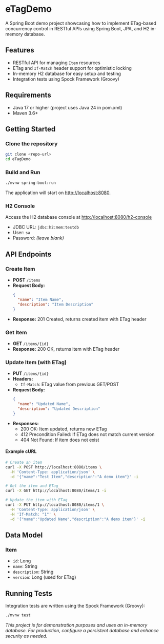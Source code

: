 # eTagDemo

A Spring Boot demo project showcasing how to implement ETag-based concurrency control in RESTful APIs using Spring Boot, JPA, and H2 in-memory database.

## Features
- RESTful API for managing `Item` resources
- ETag and `If-Match` header support for optimistic locking
- In-memory H2 database for easy setup and testing
- Integration tests using Spock Framework (Groovy)

## Requirements
- Java 17 or higher (project uses Java 24 in pom.xml)
- Maven 3.6+

## Getting Started

### Clone the repository
```bash
git clone <repo-url>
cd eTagDemo
```

### Build and Run
```bash
./mvnw spring-boot:run
```

The application will start on [http://localhost:8080](http://localhost:8080).

### H2 Console
Access the H2 database console at [http://localhost:8080/h2-console](http://localhost:8080/h2-console)
- JDBC URL: `jdbc:h2:mem:testdb`
- User: `sa`
- Password: *(leave blank)*

## API Endpoints

### Create Item
- **POST** `/items`
- **Request Body:**
  ```json
  {
    "name": "Item Name",
    "description": "Item Description"
  }
  ```
- **Response:** 201 Created, returns created item with ETag header

### Get Item
- **GET** `/items/{id}`
- **Response:** 200 OK, returns item with ETag header

### Update Item (with ETag)
- **PUT** `/items/{id}`
- **Headers:**
  - `If-Match`: ETag value from previous GET/POST
- **Request Body:**
  ```json
  {
    "name": "Updated Name",
    "description": "Updated Description"
  }
  ```
- **Responses:**
  - 200 OK: Item updated, returns new ETag
  - 412 Precondition Failed: If ETag does not match current version
  - 404 Not Found: If item does not exist

#### Example cURL
```bash
# Create an item
curl -X POST http://localhost:8080/items \
  -H 'Content-Type: application/json' \
  -d '{"name":"Test Item","description":"A demo item"}' -i

# Get the item and ETag
curl -X GET http://localhost:8080/items/1 -i

# Update the item with ETag
curl -X PUT http://localhost:8080/items/1 \
  -H 'Content-Type: application/json' \
  -H 'If-Match: "1"' \
  -d '{"name":"Updated Name","description":"A demo item"}' -i
```

## Data Model

### Item
- `id`: Long
- `name`: String
- `description`: String
- `version`: Long (used for ETag)

## Running Tests

Integration tests are written using the Spock Framework (Groovy):
```bash
./mvnw test
```

*This project is for demonstration purposes and uses an in-memory database. For production, configure a persistent database and enhance security as needed.* 